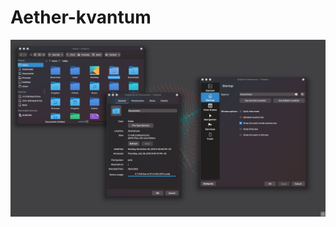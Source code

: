 # Aether-kvantum
![screenshot](https://github.com/Luwx/Aether-kvantum/blob/master/Screenshot_20181130_194005.png)
